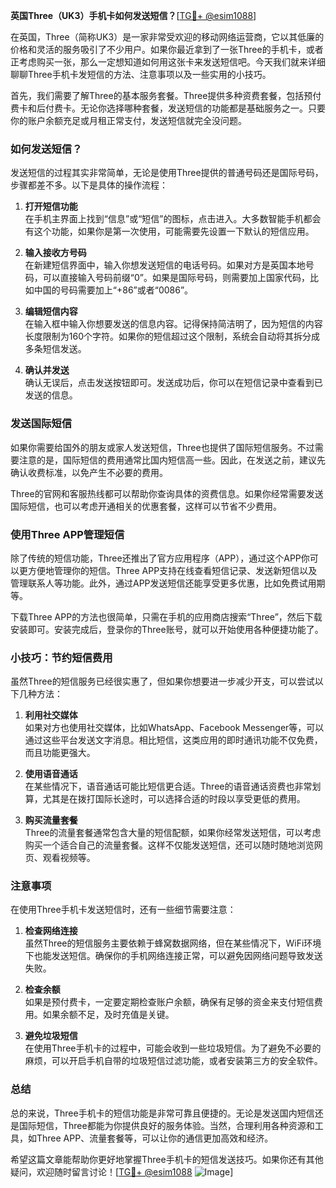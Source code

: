 **英国Three（UK3）手机卡如何发送短信？**[[TG💪+ @esim1088](https://t.me/s/esim1088)]

在英国，Three（简称UK3）是一家非常受欢迎的移动网络运营商，它以其低廉的价格和灵活的服务吸引了不少用户。如果你最近拿到了一张Three的手机卡，或者正考虑购买一张，那么一定想知道如何用这张卡来发送短信吧。今天我们就来详细聊聊Three手机卡发短信的方法、注意事项以及一些实用的小技巧。

首先，我们需要了解Three的基本服务套餐。Three提供多种资费套餐，包括预付费卡和后付费卡。无论你选择哪种套餐，发送短信的功能都是基础服务之一。只要你的账户余额充足或月租正常支付，发送短信就完全没问题。

### 如何发送短信？

发送短信的过程其实非常简单，无论是使用Three提供的普通号码还是国际号码，步骤都差不多。以下是具体的操作流程：

1. **打开短信功能**  
   在手机主界面上找到“信息”或“短信”的图标，点击进入。大多数智能手机都会有这个功能，如果你是第一次使用，可能需要先设置一下默认的短信应用。

2. **输入接收方号码**  
   在新建短信界面中，输入你想发送短信的电话号码。如果对方是英国本地号码，可以直接输入号码前缀“0”。如果是国际号码，则需要加上国家代码，比如中国的号码需要加上“+86”或者“0086”。

3. **编辑短信内容**  
   在输入框中输入你想要发送的信息内容。记得保持简洁明了，因为短信的内容长度限制为160个字符。如果你的短信超过这个限制，系统会自动将其拆分成多条短信发送。

4. **确认并发送**  
   确认无误后，点击发送按钮即可。发送成功后，你可以在短信记录中查看到已发送的信息。

### 发送国际短信

如果你需要给国外的朋友或家人发送短信，Three也提供了国际短信服务。不过需要注意的是，国际短信的费用通常比国内短信高一些。因此，在发送之前，建议先确认收费标准，以免产生不必要的费用。

Three的官网和客服热线都可以帮助你查询具体的资费信息。如果你经常需要发送国际短信，也可以考虑开通相关的优惠套餐，这样可以节省不少费用。

### 使用Three APP管理短信

除了传统的短信功能，Three还推出了官方应用程序（APP），通过这个APP你可以更方便地管理你的短信。Three APP支持在线查看短信记录、发送新短信以及管理联系人等功能。此外，通过APP发送短信还能享受更多优惠，比如免费试用期等。

下载Three APP的方法也很简单，只需在手机的应用商店搜索“Three”，然后下载安装即可。安装完成后，登录你的Three账号，就可以开始使用各种便捷功能了。

### 小技巧：节约短信费用

虽然Three的短信服务已经很实惠了，但如果你想要进一步减少开支，可以尝试以下几种方法：

1. **利用社交媒体**  
   如果对方也使用社交媒体，比如WhatsApp、Facebook Messenger等，可以通过这些平台发送文字消息。相比短信，这类应用的即时通讯功能不仅免费，而且功能更强大。

2. **使用语音通话**  
   在某些情况下，语音通话可能比短信更合适。Three的语音通话资费也非常划算，尤其是在拨打国际长途时，可以选择合适的时段以享受更低的费用。

3. **购买流量套餐**  
   Three的流量套餐通常包含大量的短信配额，如果你经常发送短信，可以考虑购买一个适合自己的流量套餐。这样不仅能发送短信，还可以随时随地浏览网页、观看视频等。

### 注意事项

在使用Three手机卡发送短信时，还有一些细节需要注意：

1. **检查网络连接**  
   虽然Three的短信服务主要依赖于蜂窝数据网络，但在某些情况下，WiFi环境下也能发送短信。确保你的手机网络连接正常，可以避免因网络问题导致发送失败。

2. **检查余额**  
   如果是预付费卡，一定要定期检查账户余额，确保有足够的资金来支付短信费用。如果余额不足，及时充值是关键。

3. **避免垃圾短信**  
   在使用Three手机卡的过程中，可能会收到一些垃圾短信。为了避免不必要的麻烦，可以开启手机自带的垃圾短信过滤功能，或者安装第三方的安全软件。

### 总结

总的来说，Three手机卡的短信功能是非常可靠且便捷的。无论是发送国内短信还是国际短信，Three都能为你提供良好的服务体验。当然，合理利用各种资源和工具，如Three APP、流量套餐等，可以让你的通信更加高效和经济。

希望这篇文章能帮助你更好地掌握Three手机卡的短信发送技巧。如果你还有其他疑问，欢迎随时留言讨论！[[TG💪+ @esim1088](https://t.me/s/esim1088) ![Image](https://i.postimg.cc/4NQfJmqS/Snipaste-2025-05-13-00-14-12.png)]